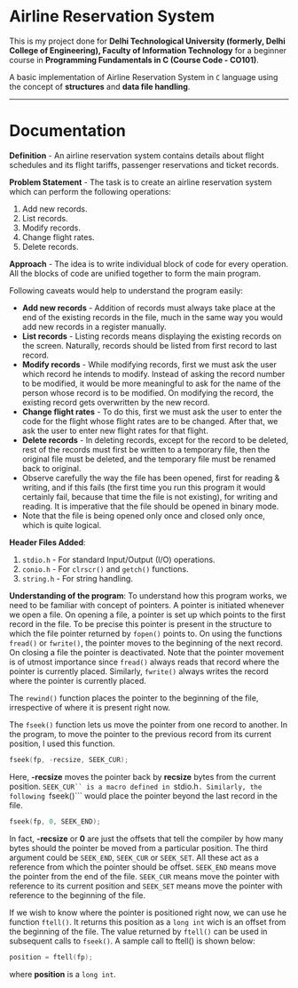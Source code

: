 # Airline Reservation System

This is my project done for **Delhi Technological University (formerly, Delhi College of Engineering), Faculty of Information Technology** for a beginner course in **Programming Fundamentals in C (Course Code - CO101)**.

A basic implementation of Airline Reservation System in ```C``` language using the concept of **structures** and **data file handling**.

---

# Documentation

**Definition** - An airline reservation system contains details about flight schedules and its flight tariffs, passenger reservations and ticket records.

**Problem Statement** - The task is to create an airline reservation system which can perform the following operations:
1. Add new records.
2. List records.
3. Modify records.
4. Change flight rates.
5. Delete records.

**Approach** - The idea is to write individual block of code for every operation. All the blocks of code are unified together to form the main program.

Following caveats would help to understand the program easily:
* **Add new records** - Addition of records must always take place at the end of the existing records in the file, much in the same way you would add new records in a register manually.
* **List records** - Listing records means displaying the existing records on the screen. Naturally, records should be listed from first record to last record.
* **Modify records** - While modifying records, first we must ask the user which record he intends to modify. Instead of asking the record number to be modified, it would be more meaningful to ask for the name of the person whose record is to be modified. On modifying the record, the existing record gets overwritten by the new record.
* **Change flight rates** - To do this, first we must ask the user to enter the code for the flight whose flight rates are to be changed. After that, we ask the user to enter new flight rates for that flight.
* **Delete records** - In deleting records, except for the record to be deleted, rest of the records must first be written to a temporary file, then the original file must be deleted, and the temporary file must be renamed back to original.
* Observe carefully the way the file has been opened, first for reading & writing, and if this fails (the first time you run this program it would certainly fail, because that time the file is not existing), for writing and reading. It is imperative that the file should be opened in binary mode.
* Note that the file is being opened only once and closed only once, which is quite logical. 

**Header Files Added**:
1. ```stdio.h``` - For standard Input/Output (I/O) operations.
2. ```conio.h``` - For ```clrscr()``` and ```getch()``` functions.
3. ```string.h``` - For string handling.

**Understanding of the program**:
To understand how this program works, we need to be familiar with concept of pointers. A pointer is initiated whenever we open a file. On opening a file, a pointer is set up which points to the first record in the file. To be precise this pointer is present in the structure to which the file pointer returned by ```fopen()``` points to. On using the functions ```fread()``` or ```fwrite()```, the pointer moves to the beginning of the next record. On closing a file the pointer is deactivated. Note that the pointer movement is of utmost importance since ```fread()``` always reads that record where the pointer is currently placed. Similarly, ```fwrite()``` always writes the record where the pointer is currently placed.

The ```rewind()``` function places the pointer to the beginning of the file, irrespective of where it is present right now.

The ```fseek()``` function lets us move the pointer from one record to another. In the program, to move the pointer to the previous record from its current position, I used this function.

```C
fseek(fp, -recsize, SEEK_CUR);
```

Here, **-recsize** moves the pointer back by **recsize** bytes from the current position. ```SEEK_CUR`` is a macro defined in ```stdio.h```.
Similarly, the following ```fseek()``` would place the pointer beyond the last record in the file.

```C
fseek(fp, 0, SEEK_END);
```

In fact, **-recsize** or **0** are just the offsets that tell the compiler by how many bytes should the pointer be moved from a particular position. The third argument could be ```SEEK_END```, ```SEEK_CUR``` or ```SEEK_SET```. All these act as a reference from which the pointer should be offset. ```SEEK_END``` means move the pointer from the end of the file. ```SEEK_CUR``` means move the pointer with reference to its current position and ```SEEK_SET``` means move the pointer with reference to the beginning of the file.

If we wish to know where the pointer is positioned right now, we can use he function ```ftell()```. It returns this position as a ```long int``` wich is an offset from the beginning of the file. The value returned by ```ftell()``` can be used in subsequent calls to ```fseek()```. A sample call to ftell() is shown below:

```C
position = ftell(fp);
```

where **position** is a ```long int```.
